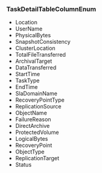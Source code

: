 ### TaskDetailTableColumnEnum
- Location
- UserName
- PhysicalBytes
- SnapshotConsistency
- ClusterLocation
- TotalFileTransferred
- ArchivalTarget
- DataTransferred
- StartTime
- TaskType
- EndTime
- SlaDomainName
- RecoveryPointType
- ReplicationSource
- ObjectName
- FailureReason
- DirectArchive
- ProtectedVolume
- LogicalBytes
- RecoveryPoint
- ObjectType
- ReplicationTarget
- Status
